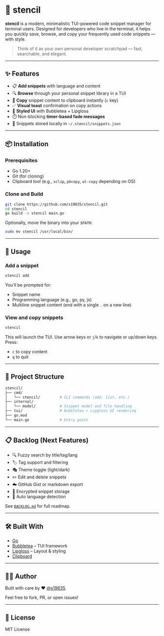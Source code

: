 # 🧱 stencil

**stencil** is a modern, minimalistic TUI-powered code snippet manager for terminal users. Designed for developers who live in the terminal, it helps you quickly save, browse, and copy your frequently used code snippets — with style.

> Think of it as your own personal developer scratchpad — fast, searchable, and elegant.

---

## ✨ Features

- 📋 **Add snippets** with language and content
- 🔍 **Browse** through your personal snippet library in a TUI
- 📎 **Copy** snippet content to clipboard instantly (`c` key)
- ✅ **Visual toast** confirmation on copy actions
- 🎨 **Styled UI** with Bubbletea + Lipgloss
- ⏱️ Non-blocking **timer-based fade messages**
- 📁 Snippets stored locally in `~/.stencil/snippets.json`

---

## 📦 Installation

### Prerequisites

- Go 1.20+
- Git (for cloning)
- Clipboard tool (e.g., `xclip`, `pbcopy`, `wl-copy` depending on OS)

### Clone and Build

```bash
git clone https://github.com/s19835/stencil.git
cd stencil
go build -o stencil main.go
```

Optionally, move the binary into your `$PATH`:

```bash
sudo mv stencil /usr/local/bin/
```

---

## 🚀 Usage

### Add a snippet

```bash
stencil add
```

You'll be prompted for:

- Snippet name
- Programming language (e.g., go, py, js)
- Multiline snippet content (end with a single `.` on a new line)

### View and copy snippets

```bash
stencil
```

This will launch the TUI.
Use arrow keys or `j`/`k` to navigate or up/down keys. Press:

- `c` to copy content
- `q` to quit

---

## 📁 Project Structure

```bash
stencil/
├── cmd/
│   └── stencil/         # CLI commands (add, list, etc.)
├── internal/
│   └── model/           # Snippet model and file handling
├── tui/                 # Bubbletea + Lipgloss UI rendering
├── go.mod
└── main.go              # Entry point
```

---

## 📋 Backlog (Next Features)

- 🔍 Fuzzy search by title/tag/lang
- 🏷️ Tag support and filtering
- 🎭 Theme toggle (light/dark)
- ✏️ Edit and delete snippets
- ☁️ GitHub Gist or markdown export
- 🔐 Encrypted snippet storage
- 🧠 Auto language detection

See [`BACKLOG.md`](./BACKLOG.md) for full roadmap.

---

## 🛠 Built With

- [Go](https://golang.org)
- [Bubbletea](https://github.com/charmbracelet/bubbletea) – TUI framework
- [Lipgloss](https://github.com/charmbracelet/lipgloss) – Layout & styling
- [Clipboard](https://github.com/atotto/clipboard)

---

## 🧑‍💻 Author

Built with care by ❤️ [@s19835](https://github.com/s19835).

Feel free to fork, PR, or open issues!

---

## 📄 License

MIT License
